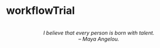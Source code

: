 # workflowTrial
<!-- QUOTE:START -->
<p align="center"><br><i>I believe that every person is born with talent.</i><br><i>– Maya Angelou.</i><br></p>
<!-- QUOTE:END -->

